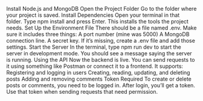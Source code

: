 Install Node.js and MongoDB
Open the Project Folder
Go to the folder where your project is saved.
Install Dependencies
Open your terminal in that folder.
Type npm install and press Enter. This installs the tools the project needs.
Set Up the Environment File
There should be a file named .env. Make sure it includes three things:
A port number (mine was 5000)
A MongoDB connection line.
A secret key.
If it’s missing, create a .env file and add those settings.
Start the Server
In the terminal, type npm run dev to start the server in development mode.
You should see a message saying the server is running.
Using the API
Now the backend is live. You can send requests to it using something like Postman or connect it to a frontend.
It supports:
Registering and logging in users
Creating, reading, updating, and deleting posts
Adding and removing comments
Token Required
To create or delete posts or comments, you need to be logged in. After login, you’ll get a token. Use that token when sending requests that need permission.
